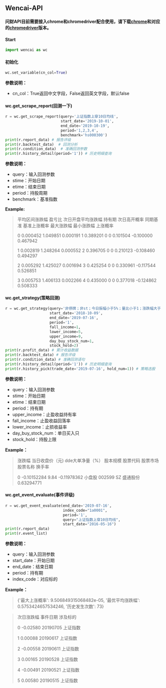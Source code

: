 ## Wencai-API

#### 问财API目前需要接入chrome和chromedriver配合使用，请下载[chrome](https://www.google.cn/intl/zh-CN/chrome/)和对应的[chromedriver](https://npm.taobao.org/mirrors/chromedriver/)版本。

#### Start

```python
import wencai as wc
```

#### 初始化

```python
wc.set_variable(cn_col=True)
```

**参数说明：**

- cn_col：True返回中文字段，False返回英文字段，默认false

#### wc.get_scrape_report(回测一下)

```python
r = wc.get_scrape_report(query='上证指数上穿10日均线',
                         start_date='2019-10-01',
                         end_date='2019-10-19',
                         period='1,2,3,4',
                         benchmark='hs000300')
print(r.report_data) # 报告评级
print(r.backtest_data)	# 回测分析
print(r.condition_data)  # 准确回测参数
print(r.history_detail(period='1')) # 历史明细查询
```

**参数说明：**

- query：输入回测参数
- stime：开始日期
- etime：结束日期
- period：持股周期
- benchmark：基准指数

**Example:**

> 平均区间涨跌幅       盈亏比  次日开盘平均涨跌幅  持有期    次日高开概率  同期基准  基准上涨概率     最大涨跌幅     最小涨跌幅      上涨概率
>
> 0  0.000452  1.049851   0.000191    1  0.389201     0       0  0.101504 -0.100000  0.467942
>
> 1  0.002819  1.248264   0.000552    2  0.396705     0       0  0.210123 -0.108460  0.494297
>
> 2  0.005292  1.425027   0.001694    3  0.425254     0       0  0.330961 -0.117544  0.526851
>
> 3  0.005753  1.406133   0.002266    4  0.435000     0       0  0.377018 -0.124862  0.508333

#### wc.get_strategy(策略回测)

```python
r = wc.get_strategy(query='非停牌；非st；今日振幅小于5%；量比小于1；涨跌幅大于-5%小于1%；流通市值小于20亿；市盈率大于25小于80；主力控盘比例从大到小',
                    start_date='2018-10-09',
                    end_date='2019-07-16',
                    period='1',
                    fall_income=1,
                    lower_income=5,
                    upper_income=9,
                    day_buy_stock_num=1,
                    stock_hold=2)
print(r.profit_data) # 累计收益数据
print(r.backtest_data) # 报告评级
print(r.condition_data) # 准确回测语句
print(r.history_detail(period='1')) # 历史明细查询
print(r.history_pick(trade_date='2019-07-16', hold_num=1)) # 策略选股
```

**参数说明：**

- query：输入回测参数
- stime：开始日期
- etime：结束日期
- period：持有期
- upper_income：止盈收益持有率
- fall_income：止盈收益回落率
- lower_income：止损收益率
- day_buy_stock_num：单日买入只
- stock_hold：持股上限

**Example：**

> 涨跌幅  当日收盘价（元)   dde大单净量（%） 股本规模    股票代码 股票市场  股票名称         换手率
>
> 0  -0.10152284      9.84  -0.11978362  小盘股  002599   SZ  盛通股份  0.63294771

#### wc.get_event_evaluate(事件评级)

```python
r = wc.get_event_evaluate(end_date='2019-07-16',
                          index_code="1a0001",
                          period='1',
                          query="上证指数上穿10日均线",
                          start_date="2016-05-16")
print(r.report_data)
print(r.event_list)
```

**参数说明：**

- query：输入回测参数
- start_date：开始日期
- end_date：结束日期
- period：持有期
- index_code：对应标的

**Example：**

> {'最大上涨概率': 9.506849315068482e-05, '最优平均涨跌幅': 0.5753424657534246, '历史发生次数': 73}

>次日涨跌幅      事件日期  涉及标的
>
>0   -0.02580  20190705  上证指数
>
>1    0.00088  20190617  上证指数
>
>2   -0.00558  20190611  上证指数
>
>3    0.00165  20190528  上证指数
>
>4   -0.00491  20190521  上证指数
>
>5    0.00580  20190515  上证指数